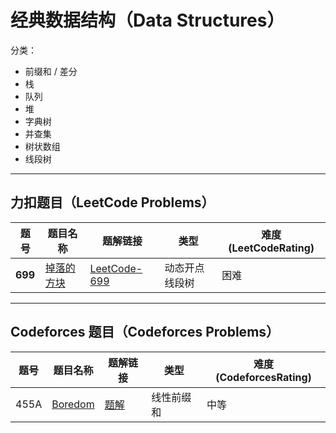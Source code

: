 # 经典数据结构（Data Structures）

分类：

- 前缀和 / 差分
- 栈
- 队列
- 堆
- 字典树
- 并查集
- 树状数组
- 线段树

---

## 力扣题目（LeetCode Problems）

| 题号  | 题目名称                                | 题解链接                     | 类型          | 难度(LeetCodeRating)   |
|-------|-----------------------------------------|------------------------------|---------------|------------------------|
| **699** | [掉落的方块](https://leetcode.cn/problems/falling-squares/description/) | [LeetCode-699](solution/LeetCode699.md)   |动态开点线段树 |  困难 |

---

## Codeforces 题目（Codeforces Problems）

| 题号  | 题目名称                              | 题解链接                   | 类型      | 难度(CodeforcesRating) |
|-------|---------------------------------------|----------------------------|-----------|------------------------|
| 455A  | [Boredom](https://codeforces.com/problemset/problem/455/A) | [题解](./cf/455A-boredom.md) | 线性前缀和 | 中等                   |

